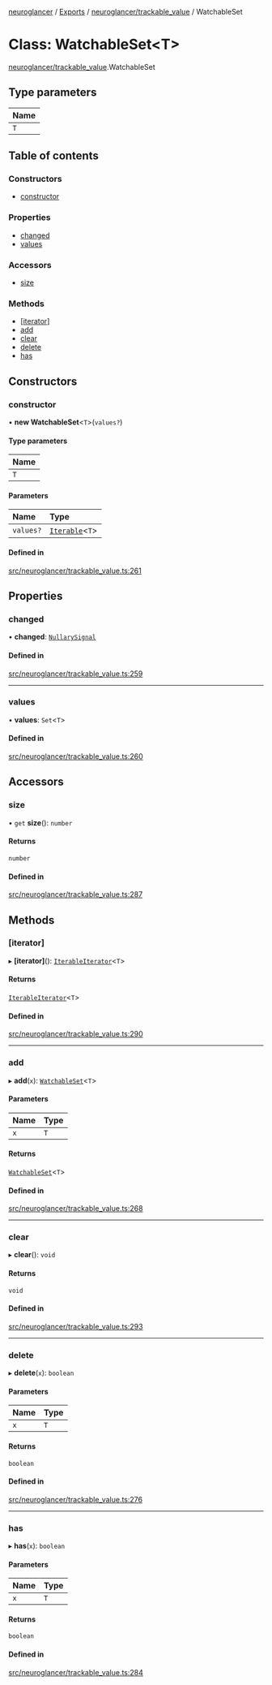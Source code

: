 [neuroglancer](../README.md) / [Exports](../modules.md) / [neuroglancer/trackable\_value](../modules/neuroglancer_trackable_value.md) / WatchableSet

# Class: WatchableSet<T\>

[neuroglancer/trackable_value](../modules/neuroglancer_trackable_value.md).WatchableSet

## Type parameters

| Name |
| :------ |
| `T` |

## Table of contents

### Constructors

- [constructor](neuroglancer_trackable_value.WatchableSet.md#constructor)

### Properties

- [changed](neuroglancer_trackable_value.WatchableSet.md#changed)
- [values](neuroglancer_trackable_value.WatchableSet.md#values)

### Accessors

- [size](neuroglancer_trackable_value.WatchableSet.md#size)

### Methods

- [[iterator]](neuroglancer_trackable_value.WatchableSet.md#[iterator])
- [add](neuroglancer_trackable_value.WatchableSet.md#add)
- [clear](neuroglancer_trackable_value.WatchableSet.md#clear)
- [delete](neuroglancer_trackable_value.WatchableSet.md#delete)
- [has](neuroglancer_trackable_value.WatchableSet.md#has)

## Constructors

### constructor

• **new WatchableSet**<`T`\>(`values?`)

#### Type parameters

| Name |
| :------ |
| `T` |

#### Parameters

| Name | Type |
| :------ | :------ |
| `values?` | [`Iterable`](../interfaces/main_module._internal_.Iterable.md)<`T`\> |

#### Defined in

[src/neuroglancer/trackable_value.ts:261](https://github.com/ActiveBrainAtlas2/neuroglancer/blob/91617476/src/neuroglancer/trackable_value.ts#L261)

## Properties

### changed

• **changed**: [`NullarySignal`](neuroglancer_util_signal.NullarySignal.md)

#### Defined in

[src/neuroglancer/trackable_value.ts:259](https://github.com/ActiveBrainAtlas2/neuroglancer/blob/91617476/src/neuroglancer/trackable_value.ts#L259)

___

### values

• **values**: `Set`<`T`\>

#### Defined in

[src/neuroglancer/trackable_value.ts:260](https://github.com/ActiveBrainAtlas2/neuroglancer/blob/91617476/src/neuroglancer/trackable_value.ts#L260)

## Accessors

### size

• `get` **size**(): `number`

#### Returns

`number`

#### Defined in

[src/neuroglancer/trackable_value.ts:287](https://github.com/ActiveBrainAtlas2/neuroglancer/blob/91617476/src/neuroglancer/trackable_value.ts#L287)

## Methods

### [iterator]

▸ **[iterator]**(): [`IterableIterator`](../interfaces/main_module._internal_.IterableIterator.md)<`T`\>

#### Returns

[`IterableIterator`](../interfaces/main_module._internal_.IterableIterator.md)<`T`\>

#### Defined in

[src/neuroglancer/trackable_value.ts:290](https://github.com/ActiveBrainAtlas2/neuroglancer/blob/91617476/src/neuroglancer/trackable_value.ts#L290)

___

### add

▸ **add**(`x`): [`WatchableSet`](neuroglancer_trackable_value.WatchableSet.md)<`T`\>

#### Parameters

| Name | Type |
| :------ | :------ |
| `x` | `T` |

#### Returns

[`WatchableSet`](neuroglancer_trackable_value.WatchableSet.md)<`T`\>

#### Defined in

[src/neuroglancer/trackable_value.ts:268](https://github.com/ActiveBrainAtlas2/neuroglancer/blob/91617476/src/neuroglancer/trackable_value.ts#L268)

___

### clear

▸ **clear**(): `void`

#### Returns

`void`

#### Defined in

[src/neuroglancer/trackable_value.ts:293](https://github.com/ActiveBrainAtlas2/neuroglancer/blob/91617476/src/neuroglancer/trackable_value.ts#L293)

___

### delete

▸ **delete**(`x`): `boolean`

#### Parameters

| Name | Type |
| :------ | :------ |
| `x` | `T` |

#### Returns

`boolean`

#### Defined in

[src/neuroglancer/trackable_value.ts:276](https://github.com/ActiveBrainAtlas2/neuroglancer/blob/91617476/src/neuroglancer/trackable_value.ts#L276)

___

### has

▸ **has**(`x`): `boolean`

#### Parameters

| Name | Type |
| :------ | :------ |
| `x` | `T` |

#### Returns

`boolean`

#### Defined in

[src/neuroglancer/trackable_value.ts:284](https://github.com/ActiveBrainAtlas2/neuroglancer/blob/91617476/src/neuroglancer/trackable_value.ts#L284)
